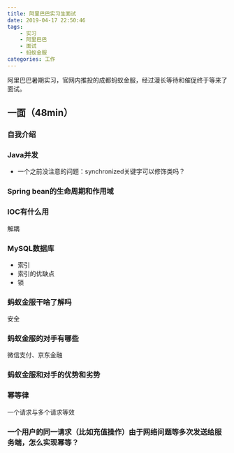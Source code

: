 ```yaml
---
title: 阿里巴巴实习生面试
date: 2019-04-17 22:50:46
tags:
    - 实习
    - 阿里巴巴
    - 面试
    - 蚂蚁金服
categories: 工作
---
```


阿里巴巴暑期实习，官网内推投的成都蚂蚁金服，经过漫长等待和催促终于等来了面试。
<!-- more --> 

## 一面（48min）

### 自我介绍

### Java并发
- 一个之前没注意的问题：synchronized关键字可以修饰类吗？

### Spring bean的生命周期和作用域


### IOC有什么用
解耦

### MySQL数据库
- 索引
- 索引的优缺点
- 锁

### 蚂蚁金服干啥了解吗
安全

### 蚂蚁金服的对手有哪些
微信支付、京东金融


### 蚂蚁金服和对手的优势和劣势

### 幂等律
一个请求与多个请求等效

### 一个用户的同一请求（比如充值操作）由于网络问题等多次发送给服务端，怎么实现幂等？
